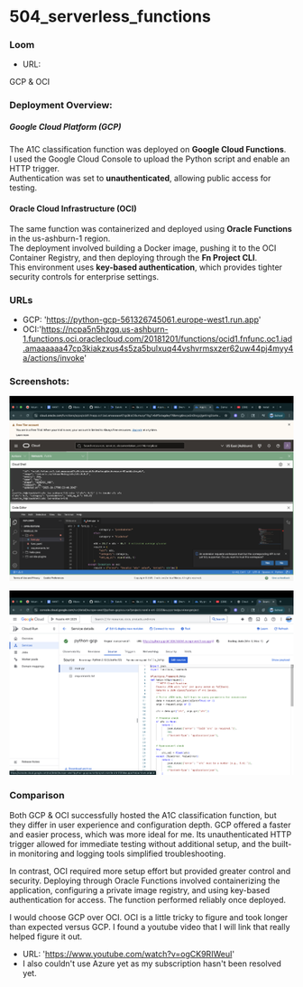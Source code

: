 # 504_serverless_functions
### Loom
- URL:

GCP & OCI

### Deployment Overview:
##### Google Cloud Platform (GCP)
The A1C classification function was deployed on **Google Cloud Functions**.   
I used the Google Cloud Console to upload the Python script and enable an HTTP trigger.  
Authentication was set to **unauthenticated**, allowing public access for testing.

#### Oracle Cloud Infrastructure (OCI)
The same function was containerized and deployed using **Oracle Functions** in the us-ashburn-1 region.  
The deployment involved building a Docker image, pushing it to the OCI Container Registry, and then deploying through the **Fn Project CLI**.  
This environment uses **key-based authentication**, which provides tighter security controls for enterprise settings.

### URLs
- GCP: 'https://python-gcp-561326745061.europe-west1.run.app'
- OCI:'https://ncpa5n5hzgq.us-ashburn-1.functions.oci.oraclecloud.com/20181201/functions/ocid1.fnfunc.oc1.iad.amaaaaaa47cp3kiakzxus4s5za5bulxuq44vshvrmsxzer62uw44pj4myy4a/actions/invoke' 

### Screenshots:
![OCI](images/OCI.png)

![GCP](images/GCP.png)

### Comparison 
Both GCP & OCI successfully hosted the A1C classification function, but they differ in user experience and configuration depth. GCP offered a faster and easier process, which was more ideal for me. Its unauthenticated HTTP trigger allowed for immediate testing without additional setup, and the built-in monitoring and logging tools simplified troubleshooting. 

In contrast, OCI required more setup effort but provided greater control and security. Deploying through Oracle Functions involved containerizing the application, configuring a private image registry, and using key-based authentication for access. The function performed reliably once deployed. 

I would choose GCP over OCI. OCI is a little tricky to figure and took longer than expected versus GCP. I found a youtube video that I will link that really helped figure it out. 
- URL: 'https://www.youtube.com/watch?v=ogCK9RIWeuI'
- I also couldn't use Azure yet as my subscription hasn't been resolved yet. 

